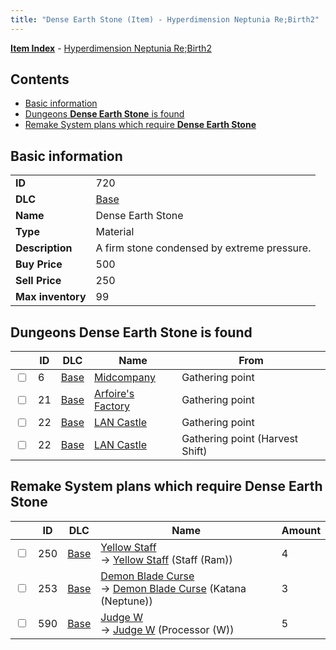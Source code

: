 ```yaml
---
title: "Dense Earth Stone (Item) - Hyperdimension Neptunia Re;Birth2"
---
```


[**Item Index**](/neptunia/rb2/item/index.html) - [Hyperdimension Neptunia Re;Birth2](/neptunia/rb2)

## Contents

- [Basic information](#basic-information)
- [Dungeons **Dense Earth Stone** is found](#dungeons-dense-earth-stone-is-found)
- [Remake System plans which require **Dense Earth Stone**](#remake-system-plans-which-require-dense-earth-stone)

## Basic information

|   |   |
| -- | -- |
| **ID** | 720 |
| **DLC** | [Base](/neptunia/rb2/dlc/0-base.html) |
| **Name** | Dense Earth Stone |
| **Type** | Material |
| **Description** | A firm stone condensed by extreme pressure. |
| **Buy Price** | 500 |
| **Sell Price** | 250 |
| **Max inventory** | 99 |

## Dungeons **Dense Earth Stone** is found

|    | ID | DLC | Name | From |
| -- | -- | --- | ---- | ---- |
| <input type="checkbox" id="rb2-dungeon-0-6" class="trackbox" /> | 6 | [Base](/neptunia/rb2/dlc/0-base.html) | [Midcompany](/neptunia/rb2/dungeon/0-6-midcompany.html) | Gathering point |
| <input type="checkbox" id="rb2-dungeon-0-21" class="trackbox" /> | 21 | [Base](/neptunia/rb2/dlc/0-base.html) | [Arfoire's Factory](/neptunia/rb2/dungeon/0-21-arfoires-factory.html) | Gathering point |
| <input type="checkbox" id="rb2-dungeon-0-22" class="trackbox" /> | 22 | [Base](/neptunia/rb2/dlc/0-base.html) | [LAN Castle](/neptunia/rb2/dungeon/0-22-lan-castle.html) | Gathering point |
| <input type="checkbox" id="rb2-dungeon-0-22" class="trackbox" /> | 22 | [Base](/neptunia/rb2/dlc/0-base.html) | [LAN Castle](/neptunia/rb2/dungeon/0-22-lan-castle.html) | Gathering point (Harvest Shift) |

## Remake System plans which require **Dense Earth Stone**

|    | ID | DLC | Name | Amount |
| -- | -- | --- | ---- | ------ |
| <input type="checkbox" id="rb2-remake-0-250" class="trackbox" /> | 250 | [Base](/neptunia/rb2/dlc/0-base.html) | [Yellow Staff](/neptunia/rb2/remake/0-250-yellow-staff.html)<br />→ [Yellow Staff](/neptunia/rb2/item/0-1175-yellow-staff.html) (Staff (Ram)) | 4 |
| <input type="checkbox" id="rb2-remake-0-253" class="trackbox" /> | 253 | [Base](/neptunia/rb2/dlc/0-base.html) | [Demon Blade Curse](/neptunia/rb2/remake/0-253-demon-blade-curse.html)<br />→ [Demon Blade Curse](/neptunia/rb2/item/0-1190-demon-blade-curse.html) (Katana (Neptune)) | 3 |
| <input type="checkbox" id="rb2-remake-0-590" class="trackbox" /> | 590 | [Base](/neptunia/rb2/dlc/0-base.html) | [Judge W](/neptunia/rb2/remake/0-590-judge-w.html)<br />→ [Judge W](/neptunia/rb2/item/0-3377-judge-w.html) (Processor (W)) | 5 |